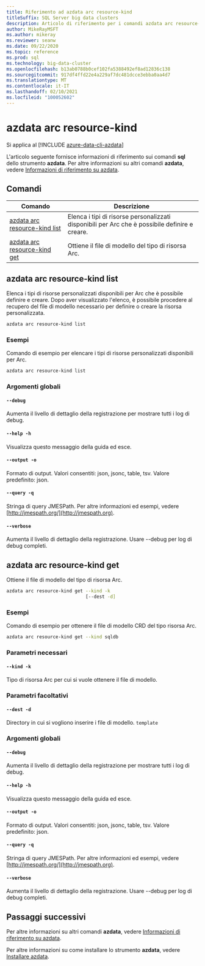 ```yaml
---
title: Riferimento ad azdata arc resource-kind
titleSuffix: SQL Server big data clusters
description: Articolo di riferimento per i comandi azdata arc resource-kind.
author: MikeRayMSFT
ms.author: mikeray
ms.reviewer: seanw
ms.date: 09/22/2020
ms.topic: reference
ms.prod: sql
ms.technology: big-data-cluster
ms.openlocfilehash: b13ab0788b0cef102fa5388492ef8ad12836c138
ms.sourcegitcommit: 917df4ffd22e4a229af7dc481dcce3ebba0aa4d7
ms.translationtype: MT
ms.contentlocale: it-IT
ms.lasthandoff: 02/10/2021
ms.locfileid: "100052602"
---
```

# <a name="azdata-arc-resource-kind"></a>azdata arc resource-kind

Si applica al [!INCLUDE [azure-data-cli-azdata](../../includes/azure-data-cli-azdata.md)]

L'articolo seguente fornisce informazioni di riferimento sui comandi **sql** dello strumento **azdata**. Per altre informazioni su altri comandi **azdata**, vedere [Informazioni di riferimento su azdata](reference-azdata.md).

## <a name="commands"></a>Comandi

|Comando|Descrizione|
| --- | --- |
[azdata arc resource-kind list](#azdata-arc-resource-kind-list) | Elenca i tipi di risorse personalizzati disponibili per Arc che è possibile definire e creare.
[azdata arc resource-kind get](#azdata-arc-resource-kind-get) | Ottiene il file di modello del tipo di risorsa Arc.
## <a name="azdata-arc-resource-kind-list"></a>azdata arc resource-kind list
Elenca i tipi di risorse personalizzati disponibili per Arc che è possibile definire e creare. Dopo aver visualizzato l'elenco, è possibile procedere al recupero del file di modello necessario per definire o creare la risorsa personalizzata.
```bash
azdata arc resource-kind list 
```
### <a name="examples"></a>Esempi
Comando di esempio per elencare i tipi di risorse personalizzati disponibili per Arc.
```bash
azdata arc resource-kind list
```
### <a name="global-arguments"></a>Argomenti globali
#### `--debug`
Aumenta il livello di dettaglio della registrazione per mostrare tutti i log di debug.
#### `--help -h`
Visualizza questo messaggio della guida ed esce.
#### `--output -o`
Formato di output.  Valori consentiti: json, jsonc, table, tsv.  Valore predefinito: json.
#### `--query -q`
Stringa di query JMESPath. Per altre informazioni ed esempi, vedere [http://jmespath.org/](http://jmespath.org).
#### `--verbose`
Aumenta il livello di dettaglio della registrazione. Usare --debug per log di debug completi.
## <a name="azdata-arc-resource-kind-get"></a>azdata arc resource-kind get
Ottiene il file di modello del tipo di risorsa Arc.
```bash
azdata arc resource-kind get --kind -k 
                             [--dest -d]
```
### <a name="examples"></a>Esempi
Comando di esempio per ottenere il file di modello CRD del tipo risorsa Arc.
```bash
azdata arc resource-kind get --kind sqldb
```
### <a name="required-parameters"></a>Parametri necessari
#### `--kind -k`
Tipo di risorsa Arc per cui si vuole ottenere il file di modello.
### <a name="optional-parameters"></a>Parametri facoltativi
#### `--dest -d`
Directory in cui si vogliono inserire i file di modello.
`template`
### <a name="global-arguments"></a>Argomenti globali
#### `--debug`
Aumenta il livello di dettaglio della registrazione per mostrare tutti i log di debug.
#### `--help -h`
Visualizza questo messaggio della guida ed esce.
#### `--output -o`
Formato di output.  Valori consentiti: json, jsonc, table, tsv.  Valore predefinito: json.
#### `--query -q`
Stringa di query JMESPath. Per altre informazioni ed esempi, vedere [http://jmespath.org/](http://jmespath.org).
#### `--verbose`
Aumenta il livello di dettaglio della registrazione. Usare --debug per log di debug completi.

## <a name="next-steps"></a>Passaggi successivi

Per altre informazioni su altri comandi **azdata**, vedere [Informazioni di riferimento su azdata](reference-azdata.md). 

Per altre informazioni su come installare lo strumento **azdata**, vedere [Installare azdata](..\install\deploy-install-azdata.md).

